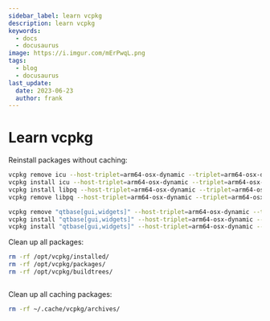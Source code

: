 ```yaml
---
sidebar_label: learn vcpkg
description: learn vcpkg
keywords:
  - docs
  - docusaurus
image: https://i.imgur.com/mErPwqL.png
tags:
  - blog
  - docusaurus
last_update:
  date: 2023-06-23
  author: frank
---
```


# Learn vcpkg

Reinstall packages without caching:

```sh
vcpkg remove icu --host-triplet=arm64-osx-dynamic --triplet=arm64-osx-dynamic
vcpkg install icu --host-triplet=arm64-osx-dynamic --triplet=arm64-osx-dynamic --no-binarycaching
vcpkg install libpq --host-triplet=arm64-osx-dynamic --triplet=arm64-osx-dynamic --binarysource=clear
vcpkg remove libpq --host-triplet=arm64-osx-dynamic --triplet=arm64-osx-dynamic

vcpkg remove "qtbase[gui,widgets]" --host-triplet=arm64-osx-dynamic --triplet=arm64-osx-dynamic
vcpkg install "qtbase[gui,widgets]" --host-triplet=arm64-osx-dynamic --triplet=arm64-osx-dynamic --no-binarycaching
vcpkg install "qtbase[gui,widgets]" --host-triplet=arm64-osx-dynamic --triplet=arm64-osx-dynamic --binarysource=clear
```

Clean up all packages:

```sh
rm -rf /opt/vcpkg/installed/
rm -rf /opt/vcpkg/packages/
rm -rf /opt/vcpkg/buildtrees/
```

```sh
```

Clean up all caching packages:

```sh
rm -rf ~/.cache/vcpkg/archives/
```